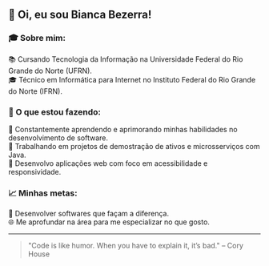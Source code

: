 ## 👋 Oi, eu sou Bianca Bezerra!

### 🎓 Sobre mim:
📚 Cursando Tecnologia da Informação na Universidade Federal do Rio Grande do Norte (UFRN).<br/>
🎓 Técnico em Informática para Internet no Instituto Federal do Rio Grande do Norte (IFRN).<br/>
  
### 🌱 O que estou fazendo:

📖 Constantemente aprendendo e aprimorando minhas habilidades no desenvolvimento de software.<br/>
🔄 Trabalhando em projetos de demostração de ativos e microsserviços com Java.<br/>
🤝 Desenvolvo aplicações web com foco em acessibilidade e responsividade.<br/>

### 📈 Minhas metas:

🌟 Desenvolver softwares que façam a diferença. <br/>
🌐 Me aprofundar na área para me especializar no que gosto. <br/>

<hr>

> "Code is like humor. When you have to explain it, it’s bad." – Cory House

